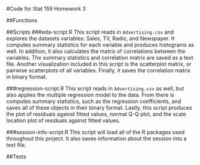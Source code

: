 #Code for Stat 159 Homework 3 


##Functions 

##Scripts 
###eda-script.R
This script reads in `Advertising.csv` and explores the datasets variables: Sales, TV, Radio, and Newspaper. It computes summary statistics for each variable and produces histograms as well. In addition, it also calculates the matrix of correlations between the variables. The summary statistics and correlation matrix are saved as a text file. Another visualization included in this script is the scatterplot matrix, or pairwise scatterplots of all variables. Finally, it saves the correlation matrix in binary format. 

###regression-script.R
This script reads in `Advertising.csv` as well, but also applies the multiple regression model to the data. From there is computes summary statistics, such as the regression coefficients, and saves all of these objects in their binary format. Lastly, this script produces the plot of residuals against fitted values, normal Q-Q plot, and the scale location plot of residuals against fitted values. 

###session-info-script.R
This script will load all of the R packages used throughout this project. It also saves information about the session into a text file. 


##Tests 
